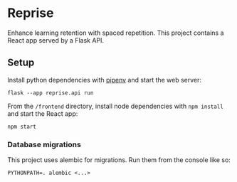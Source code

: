 # Reprise
Enhance learning retention with spaced repetition. This project contains a React app served by a Flask API.

## Setup
Install python dependencies with [pipenv](https://pipenv.pypa.io/en/latest/) and start the web server:
```
flask --app reprise.api run
```

From the `/frontend` directory, install node dependencies with `npm install` and start the React app:
```
npm start
```

### Database migrations
This project uses alembic for migrations. Run them from the console like so:
```
PYTHONPATH=. alembic <...>
```
